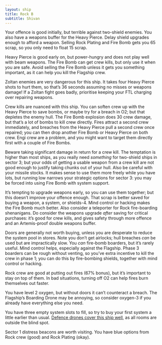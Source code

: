```yaml
---
layout: ship
title: Rock B
subtitle: Shivan
---
```


Your offence is good initially, but terrible against two-shield enemies. You also have a weapons buffer for the Heavy Pierce. Delay shield upgrades enough to afford a weapon. Selling Rock Plating and Fire Bomb gets you 65 scrap, so you only need to float 15 scrap.

Heavy Pierce is good early on, but power-hungry and does not play well with beam weapons. The Fire Bomb can get crew kills, but only use it when you are safe. Avoid selling the Fire Bomb unless it gets you something important, as it can help you kill the Flagship crew.

Zoltan enemies are very dangerous for this ship. It takes four Heavy Pierce shots to hurt them, so that’s 36 seconds assuming no misses or weapons damage! If a Zoltan fight goes badly, prioritise keeping your FTL charging over repairing weapons.

Crew kills are nuanced with this ship. You can soften crew up with the Heavy Pierce to save bombs, or maybe try for a breach in O2; but that depletes the enemy hull. The Fire Bomb explosion does 30 crew damage, but that’s a lot of bombs to kill crew directly. Fires attract a second crew immediately, and breaches from the Heavy Pierce pull a second crew once repaired; you can then drop another Fire Bomb or Heavy Pierce on both crew. Engi crew are a problem, and you might want to target them directly first with a couple of Fire Bombs.

Beware taking significant damage in return for a crew kill. The temptation is higher than most ships, as you really need *something* for two-shield ships in sector 3; but your odds of getting a usable weapon from a crew kill are not good enough to justify taking chunks out of your hull. Also be careful with your missile stocks. It makes sense to use them more freely while you have lots, but running low narrows your strategic options for sector 3: you may be forced into using Fire Bomb with system support.

It’s tempting to upgrade weapons early, so you can use them together; but this doesn’t improve your offence enough. That scrap is better saved for buying a weapon, a system, or shields-4. Mind control or hacking makes the Fire Bomb much better. Also consider a teleporter for Rock fire-boarding shenanigans. Do consider the weapons upgrade *after* saving for critical purchases: it’s good for crew kills, and gives safety through more offence and an Artemis-proof double weapons buffer.

Doors are generally not worth buying, unless you are desperate to reduce the system pool in stores. Note you don’t get airlocks; hull breaches *can* be used but are impractically slow. You *can* fire-bomb boarders, but it’s rarely useful. Mind control helps, especially against the Flagship. Phase 3 boarders can be rough without venting, so you’ve extra incentive to kill the crew in phase 1; you can do this by fire-bombing shields, together with mind control or hacking.

Rock crew are good at putting out fires (67% bonus), but it’s important to stay on top of them. In bad situations, turning off O2 can help fires burn themselves out faster.

You have level 2 oxygen, but without doors it can’t counteract a breach. The Flagship’s Boarding Drone may be annoying, so consider oxygen-3 if you already have everything else you need.

You have three empty system slots to fill, so try to buy your first system a little earlier than usual. [Defence drones cover this ship well](https://i.imgur.com/FUSYVNi.jpg), as all rooms are outside the blind spot.

Sector 1 distress beacons are worth visiting. You have blue options from Rock crew (good) and Rock Plating (okay).